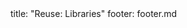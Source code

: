 <frontmatter>
title: "Reuse: Libraries"
footer: footer.md
</frontmatter>

<include src="navbar.md" boilerplate />

<include src="container-inPage-asFlat.md" boilerplate />